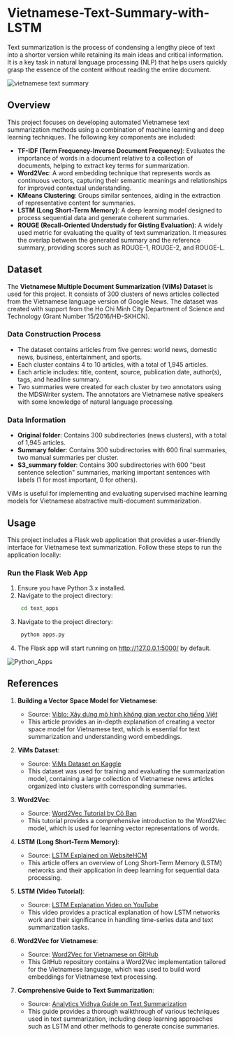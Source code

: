 # Vietnamese-Text-Summary-with-LSTM

Text summarization is the process of condensing a lengthy piece of text into a shorter version while retaining its main ideas and critical information. It is a key task in natural language processing (NLP) that helps users quickly grasp the essence of the content without reading the entire document.

![vietnamese text summary](./Overview.png)

## Overview

This project focuses on developing automated Vietnamese text summarization methods using a combination of machine learning and deep learning techniques. The following key components are included:

- **TF-IDF (Term Frequency-Inverse Document Frequency)**: Evaluates the importance of words in a document relative to a collection of documents, helping to extract key terms for summarization.
- **Word2Vec**: A word embedding technique that represents words as continuous vectors, capturing their semantic meanings and relationships for improved contextual understanding.
- **KMeans Clustering**: Groups similar sentences, aiding in the extraction of representative content for summaries.
- **LSTM (Long Short-Term Memory)**: A deep learning model designed to process sequential data and generate coherent summaries.
- **ROUGE (Recall-Oriented Understudy for Gisting Evaluation)**: A widely used metric for evaluating the quality of text summarization. It measures the overlap between the generated summary and the reference summary, providing scores such as ROUGE-1, ROUGE-2, and ROUGE-L.

## Dataset

The **Vietnamese Multiple Document Summarization (ViMs) Dataset** is used for this project. It consists of 300 clusters of news articles collected from the Vietnamese language version of Google News. The dataset was created with support from the Ho Chi Minh City Department of Science and Technology (Grant Number 15/2016/HĐ-SKHCN).

### Data Construction Process
- The dataset contains articles from five genres: world news, domestic news, business, entertainment, and sports.
- Each cluster contains 4 to 10 articles, with a total of 1,945 articles.
- Each article includes: title, content, source, publication date, author(s), tags, and headline summary.
- Two summaries were created for each cluster by two annotators using the MDSWriter system. The annotators are Vietnamese native speakers with some knowledge of natural language processing.

### Data Information
- **Original folder**: Contains 300 subdirectories (news clusters), with a total of 1,945 articles.
- **Summary folder**: Contains 300 subdirectories with 600 final summaries, two manual summaries per cluster.
- **S3_summary folder**: Contains 300 subdirectories with 600 "best sentence selection" summaries, marking important sentences with labels (1 for most important, 0 for others).

ViMs is useful for implementing and evaluating supervised machine learning models for Vietnamese abstractive multi-document summarization.

## Usage

This project includes a Flask web application that provides a user-friendly interface for Vietnamese text summarization. Follow these steps to run the application locally:

### Run the Flask Web App

1. Ensure you have Python 3.x installed.
2. Navigate to the project directory:
   ```bash
    cd text_apps

3. Navigate to the project directory:
   ```bash
    python apps.py

4. The Flask app will start running on http://127.0.0.1:5000/ by default.

![Python_Apps](./images/SampleUI.png)

## References

1. **Building a Vector Space Model for Vietnamese**:
   - Source: [Viblo: Xây dựng mô hình không gian vector cho tiếng Việt](https://viblo.asia/p/xay-dung-mo-hinh-khong-gian-vector-cho-tieng-viet-GrLZDXr2Zk0)
   - This article provides an in-depth explanation of creating a vector space model for Vietnamese text, which is essential for text summarization and understanding word embeddings.

2. **ViMs Dataset**:
   - Source: [ViMs Dataset on Kaggle](https://www.kaggle.com/datasets/vtrnanh/sust-feature-data-new)
   - This dataset was used for training and evaluating the summarization model, containing a large collection of Vietnamese news articles organized into clusters with corresponding summaries.

3. **Word2Vec**:
   - Source: [Word2Vec Tutorial by Cô Ban](https://machinelearningcoban.com/tabml_book/ch_embedding/word2vec.html)
   - This tutorial provides a comprehensive introduction to the Word2Vec model, which is used for learning vector representations of words.

4. **LSTM (Long Short-Term Memory)**:
   - Source: [LSTM Explained on WebsiteHCM](https://websitehcm.com/long-short-term-memory-lstm-la-gi/)
   - This article offers an overview of Long Short-Term Memory (LSTM) networks and their application in deep learning for sequential data processing.

5. **LSTM (Video Tutorial)**:
   - Source: [LSTM Explanation Video on YouTube](https://www.youtube.com/watch?v=YcRPPy3EiJs&t=1953s&ab_channel=ProtonX)
   - This video provides a practical explanation of how LSTM networks work and their significance in handling time-series data and text summarization tasks.

6. **Word2Vec for Vietnamese**:
   - Source: [Word2Vec for Vietnamese on GitHub](https://github.com/sonvx/word2vecVN)
   - This GitHub repository contains a Word2Vec implementation tailored for the Vietnamese language, which was used to build word embeddings for Vietnamese text processing.

7. **Comprehensive Guide to Text Summarization**:
   - Source: [Analytics Vidhya Guide on Text Summarization](https://www.analyticsvidhya.com/blog/2019/06/comprehensive-guide-text-summarization-using-deep-learning-python/)
   - This guide provides a thorough walkthrough of various techniques used in text summarization, including deep learning approaches such as LSTM and other methods to generate concise summaries.
